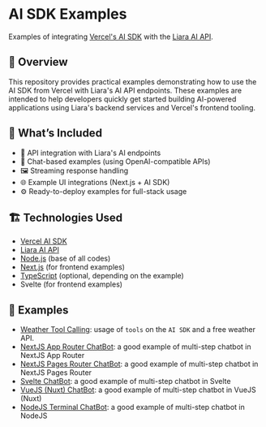 # AI SDK Examples

Examples of integrating [Vercel's AI SDK](https://ai-sdk.dev/) with the [Liara AI API](https://docs.liara.ir/ai/about/).

## 🚀 Overview

This repository provides practical examples demonstrating how to use the AI SDK from Vercel with Liara's AI API endpoints. These examples are intended to help developers quickly get started building AI-powered applications using Liara's backend services and Vercel's frontend tooling.

## 🧩 What’s Included

- 🔌 API integration with Liara's AI endpoints
- 💬 Chat-based examples (using OpenAI-compatible APIs)
- 🖼️ Streaming response handling
- 🌐 Example UI integrations (Next.js + AI SDK)
- ⚙️ Ready-to-deploy examples for full-stack usage

## 🏗️ Technologies Used

- [Vercel AI SDK](https://ai-sdk.dev/docs/introduction)
- [Liara AI API](https://docs.liara.ir/ai/about)
- [Node.js](https://nodejs.org) (base of all codes)
- [Next.js](https://nextjs.org/) (for frontend examples)
- [TypeScript](https://www.typescriptlang.org/) (optional, depending on the example)
- Svelte (for frontend examples)

## 📂 Examples

- [Weather Tool Calling](https://github.com/liara-cloud/ai-sdk-examples/tree/master/Tool-Calling-Weather-API): usage of `tools` on the `AI SDK` and a free weather API.
- [NextJS App Router ChatBot](https://github.com/liara-cloud/ai-sdk-examples/tree/master/NextJS-App-Router-ChatBot): a good example of multi-step chatbot in NextJS App Router
- [NextJS Pages Router ChatBot](https://github.com/liara-cloud/ai-sdk-examples/tree/master/NextJS-Pages-Router-ChatBot): a good example of multi-step chatbot in NextJS Pages Router
- [Svelte ChatBot](https://github.com/liara-cloud/ai-sdk-examples/tree/master/Svelte-ChatBot): a good example of multi-step chatbot in Svelte
- [VueJS (Nuxt) ChatBot](https://github.com/liara-cloud/ai-sdk-examples/tree/master/Vue-Nuxt-ChatBot): a good example of multi-step chatbot in VueJS (Nuxt)
- [NodeJS Terminal ChatBot](https://github.com/liara-cloud/ai-sdk-examples/tree/master/NodeJS-Terminal-ChatBot): a good example of multi-step chatbot in NodeJS

